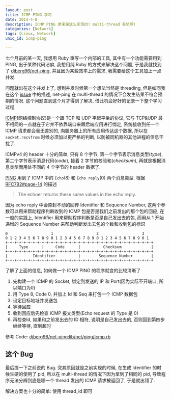 ```yaml
---
layout: post
title: ICMP PING 学习
date: 2014-4-8
description: ICMP PING 原来是这么实现的! multi-thread 有坑啊!
categories: [Network]
tags: [Linux, Network]
uniq_id: icmp-ping

---
```


七个月前的某一天, 我想用 Ruby 重写一个内部的工具, 其中有一个功能需要用到
PING, 出于某种代码洁癖, 我想用纯 Ruby 的方式来解决这个问题, 于是我就找到了
[djberg96/net-ping][1], 并且因为某些效率上的需求, 我需要给这个工具加上一点并发.

问题就出在这个并发上了, 想到并发时候第一个想法当然是 threading, 但是如同我在这个
[issue][2] 中的描述, net-ping 在 multi-thread 的情况下会发生结果不符合预期的情况.
这个问题直到这个月才得到了解决, 借此机会好好的记录一下整个学习过程.

[ICMP][3](网络控制协议)是一个跟 TCP 和 UDP 平起平坐的协议, 它与 TCP&UDP
最不相同的一点就在于它并不依靠端口来跟后端应用进行绑定, 系统接收到任一个 ICMP
请求都会毫无差别的, 向服务器上的所有应用传达这个数据, 所以在 `socket.recvfrom`
时候必须加以更严格的判断, 以防被同机器的其他进程的信息干扰了.

ICMPv4 的 header 十分的简单, 只有 8 个字节, 第一个字节表示消息类型(_type_),
第二个字节表示消息代码(_code_), 接着 2 字节的校验和(_checksum_),
再就是根据消息类型而用处不同的 4 个字节的 header 数据了.


[PING][4] 用到了 ICMP 中的 `Echo`(8) 和 `Echo reply`(0) 两个消息类型.
根据 [RFC792#page-14][5] 的描述

> The echoer returns these same values in the echo reply.

因为 echo reply 中会原封不动的回传 Identifier 和 Sequence Number,
这两个参数可以用来帮助程序判断收到的 ICMP 包是否是我们之前发出的那个包的回应,
在一般的实践上, Identifier 用来帮助程序判断是否是自己发出去的包, 而用从 1 开始递增的
Sequence Number 来帮助判断发出去包的个数和收到包的标识

```
0                   1                   2                   3
0 1 2 3 4 5 6 7 8 9 0 1 2 3 4 5 6 7 8 9 0 1 2 3 4 5 6 7 8 9 0 1
+-+-+-+-+-+-+-+-+-+-+-+-+-+-+-+-+-+-+-+-+-+-+-+-+-+-+-+-+-+-+-+-+
|     Type      |     Code      |          Checksum             |
+-+-+-+-+-+-+-+-+-+-+-+-+-+-+-+-+-+-+-+-+-+-+-+-+-+-+-+-+-+-+-+-+
|           Identifier          |        Sequence Number        |
+-+-+-+-+-+-+-+-+-+-+-+-+-+-+-+-+-+-+-+-+-+-+-+-+-+-+-+-+-+-+-+-+
```

了解了上面的信息, 如何做一个 ICMP PING 的程序就变的比较清晰了

1. 先构建一个 ICMP 的 Socket, 绑定到发送的 IP 和 Port(因为实际不开端口,
所以端口为0)
2. 用 Type 8, Code 0, 并加上 Id 和 Seq 来打包一个 ICMP 数据包
3. 设定目标地址并发送包
3. 等待回应
4. 收到回应后先检查 ICMP 报文类型(Echo request 的 Type 是 0)
5. 再检查Id, 如果和之前发出去的 ID 相符, 说明是自己发出去的,
否则回到第四步继续等待, 直到超时

参考 Code: [djberg96/net-ping:lib/net/ping/icmp.rb][6]

## 这个 Bug

最后提一下之前说的 Bug. 究其原因就是之前实现的时候, 在生成 Identifier
的时候生硬的使用了 pid, 所以在 multi-thread 的情况下因为拿到了相同的 pid,
导致程序无法分辨到底是哪一个 thread 发出的 ICMP 请求被返回了, 于是就出错了.

解决方案也十分的简单: 使用 thread_id 即可

[1]: https://github.com/djberg96/net-ping "net-ping"
[2]: https://github.com/djberg96/net-ping/issues/22 "net-ping return inaccurate result with multithreading."
[3]: http://en.wikipedia.org/wiki/Internet_Control_Message_Protocol
[4]: http://en.wikipedia.org/wiki/Ping_(networking_utility) "Ping (networking utility)"
[5]: http://tools.ietf.org/html/rfc792#page-14 "Echo or Echo Reply Message"
[6]: https://github.com/djberg96/net-ping/blob/7917722a883cd0a7919881aec5abdeb35af2699c/lib/net/ping/icmp.rb "lib/net/ping/icmp.rb"
